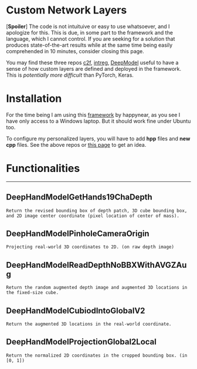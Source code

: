 # Custom Network Layers

[**Spoiler**] The code is not intuituive or easy to use whatsoever, and I apologize for this. This is due, in some part to the framework and the language, which I cannot control. If you are seeking for a solution that produces state-of-the-art results while at the same time being easily comprehended in 10 minutes, consider closing this page.

You may find these three repos [c2f](https://github.com/strawberryfg/c2f-3dhm-human-caffe), [intreg](https://github.com/strawberryfg/int-3dhuman-I1), [DeepModel](https://github.com/strawberryfg/DeepModel_hand) useful to have a sense of how custom layers are defined and deployed in the framework. This is *potentially more difficult* than PyTorch, Keras.


# Installation
For the time being I am using this [framework](https://github.com/happynear/caffe-windows) by happynear, as you see I have only access to a Windows laptop. But it should work fine under Ubuntu too.

To configure my personalized layers, you will have to add **hpp** files and **new cpp** files. See the above repos or [this page](https://github.com/BVLC/caffe/wiki/Development) to get an idea.

# Functionalities

----

## DeepHandModelGetHands19ChaDepth
``` 
Return the revised bounding box of depth patch, 3D cube bounding box, and 2D image center coordinate (pixel location of center of mass).
``` 

## DeepHandModelPinholeCameraOrigin
``` 
Projecting real-world 3D coordinates to 2D. (on raw depth image)
``` 

## DeepHandModelReadDepthNoBBXWithAVGZAug
``` 
Return the random augmented depth image and augmented 3D locations in the fixed-size cube.
``` 

## DeepHandModelCubiodIntoGlobalV2
``` 
Return the augmented 3D locations in the real-world coordinate.
``` 

## DeepHandModelProjectionGlobal2Local
``` 
Return the normalized 2D coordinates in the cropped bounding box. (in [0, 1])
``` 
